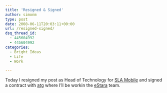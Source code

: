 ```yaml
---
title: 'Resigned & Signed'
author: simonm
type: post
date: 2008-06-11T20:03:11+00:00
url: /resigned-signed/
dsq_thread_id:
  - 445604992
  - 445604992
categories:
  - Bright Ideas
  - Life
  - Work

---
```

Today I resigned my post as Head of Technology for [SLA Mobile][1] and signed a contract with [atg][2] where I&#8217;ll be workin the [eStara][3] team.

 [1]: http://www.sla-mobile.com
 [2]: http://www.atg.com/
 [3]: http://www.atg.com/en/products/eStara.jhtml